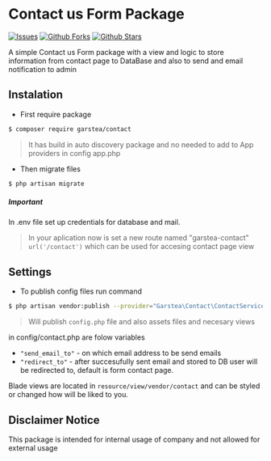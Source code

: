 # Contact us Form Package
[![Issues](https://img.shields.io/github/issues/garsteaa/laravel-test-pkg)](https://github.com/garsteaa/laravel-test-pkg)
[![Github Forks](https://img.shields.io/github/forks/garsteaa/laravel-test-pkg)](https://github.com/garsteaa/laravel-test-pkg/network/members)
[![Github Stars](https://img.shields.io/github/stars/garsteaa/laravel-test-pkg)](https://github.com/garsteaa/laravel-test-pkg/stargazers)

A simple Contact us Form package with a view and logic to store information from contact page to DataBase and also to send and email notification to admin

## Instalation
- First require package
```sh
$ composer require garstea/contact
```

>It has build in auto discovery package and no needed to add to App providers in config app.php

- Then migrate files
``` sh
$ php artisan migrate
```

##### Important
In .env file set up credentials for database and mail.

>In your aplication now is set a new route named "garstea-contact"
```url('/contact')``` which can be used for accesing contact page view

## Settings
- To publish config files run command

```sh
$ php artisan vendor:publish --provider="Garstea\Contact\ContactServiceProvider"
```

>Will publish `config.php` file and also assets files and necesary views

in config/contact.php are folow variables

- ``` "send_email_to" ``` - on which email address to be send emails
- ``` "redirect_to" ``` - after succesufully sent email and stored to DB user will be redirected to, default is form contact page.

Blade views are located in `resource/view/vendor/contact` and can be styled or changed how will be liked to you.




Disclaimer Notice
----

This package is intended for internal usage of company and not allowed for external usage



